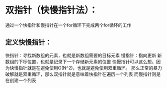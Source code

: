 # 双指针（快慢指针法）：
通过一个快指针和慢指针在一个for循环下完成两个for循环的工作

## 定义快慢指针：
快指针：寻找新数组的元素，也就是新数组需要的目标元素
慢指针：指向更新 新数组的下标位置，也就是记录下一个存储新元素的位置
快慢指针可以这么想。因为快慢指针就是在避免使用O(N^2)，也就是避免使用双重循环。
那么正常的暴力破解就是双重循环，那么双指针就是意味着快指针在遍历一个列表
而慢指针则是在创建一个列表